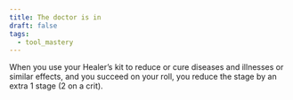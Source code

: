 ```yaml
---
title: The doctor is in
draft: false
tags:
  - tool_mastery
---
```

When you use your Healer’s kit to reduce or cure diseases and illnesses or similar effects, and you succeed on your roll, you reduce the stage by an extra 1 stage (2 on a crit).